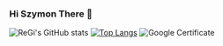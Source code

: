### Hi Szymon There 👋
![ReGi's GitHub stats](https://github-readme-stats.vercel.app/api?username=regi669&show_icons=true&theme=dracula)
[![Top Langs](https://github-readme-stats.vercel.app/api/top-langs/?username=regi669&layout=compact&theme=dracula)](https://github.com/anuraghazra/github-readme-stats)
![Google Certificate](https://api.accredible.com/v1/frontend/credential_website_embed_image/certificate/45373587)
